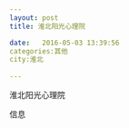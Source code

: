```yaml
--- 
layout: post 
title: 淮北阳光心理院

date:   2016-05-03 13:39:56 
categories:其他  
city:淮北
  
--- 
```

   
淮北阳光心理院

信息

